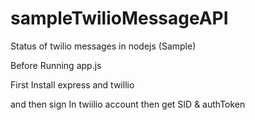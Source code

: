 # sampleTwilioMessageAPI
Status of twilio messages in nodejs (Sample)



Before Running app.js

First Install express and twillio


and then sign In twiilio account then get SID & authToken

